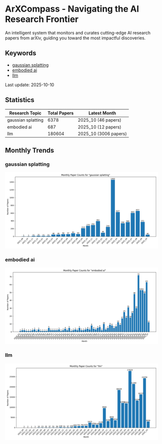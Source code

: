 # ArXCompass - Navigating the AI Research Frontier
An intelligent system that monitors and curates cutting-edge AI research papers from arXiv, guiding you toward the most impactful discoveries.

## Keywords

- [gaussian splatting](gaussian_splatting/)
- [embodied ai](embodied_ai/)
- [llm](llm/)

Last update: 2025-10-10

## Statistics

| Research Topic | Total Papers | Latest Month |
| --- | --- | --- |
| gaussian splatting | 6378 | 2025_10 (46 papers) |
| embodied ai | 687 | 2025_10 (12 papers) |
| llm | 180604 | 2025_10 (3006 papers) |

## Monthly Trends

### gaussian splatting

![Monthly Paper Counts for gaussian splatting](gaussian_splatting/monthly_stats.png)

### embodied ai

![Monthly Paper Counts for embodied ai](embodied_ai/monthly_stats.png)

### llm

![Monthly Paper Counts for llm](llm/monthly_stats.png)

